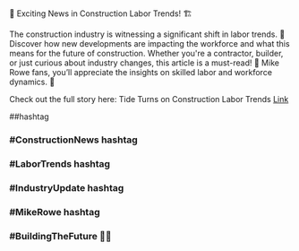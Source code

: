 📢 Exciting News in Construction Labor Trends! 🏗️

The construction industry is witnessing a significant shift in labor trends. 🚀 Discover how new developments are impacting the workforce and what this means for the future of construction. Whether you're a contractor, builder, or just curious about industry changes, this article is a must-read! 📰
Mike Rowe fans, you’ll appreciate the insights on skilled labor and workforce dynamics. 💪

Check out the full story here: Tide Turns on Construction Labor Trends
[Link](https://lnkd.in/g-tyRykd)

##hashtag
### #ConstructionNews hashtag
### #LaborTrends hashtag
### #IndustryUpdate hashtag
### #MikeRowe hashtag
### #BuildingTheFuture 🏢🔨
